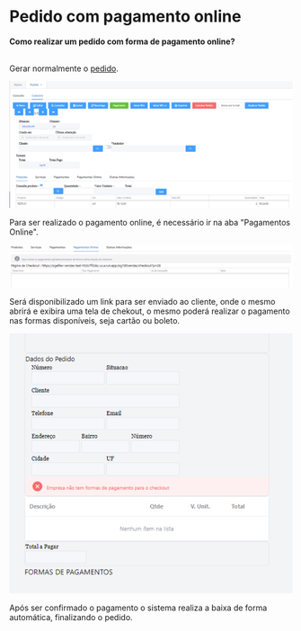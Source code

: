 # Pedido com pagamento online

**Como realizar um pedido com forma de pagamento online?**

\
Gerar normalmente o [pedido](./).

![](<../../../.gitbook/assets/image (53).png>)

Para ser realizado o pagamento online, é necessário ir na aba "Pagamentos Online".

![](<../../../.gitbook/assets/image (54).png>)

Será disponibilizado um link para ser enviado ao cliente, onde o mesmo abrirá e exibira uma tela de chekout, o mesmo poderá realizar o pagamento nas formas disponíveis, seja cartão ou boleto.&#x20;

![](<../../../.gitbook/assets/image (55).png>)

Após ser confirmado o pagamento o sistema realiza a baixa  de forma automática, finalizando o pedido.
